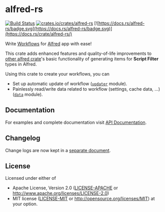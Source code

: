 # alfred-rs

[![Build Status](https://travis-ci.org/spamwax/alfred-workflow.svg?branch=master)](https://travis-ci.org/spamwax/alfred-workflow)
[![crates.io/crates/alfred-rs](https://img.shields.io/crates/v/alfred-rs)](https://crates.io/crates/alfred-rs)
[![https://docs.rs/alfred-rs/badge.svg](https://docs.rs/alfred-rs/badge.svg)](https://docs.rs/crate/alfred-rs/)

Write [Workflows][] for [Alfred][alfred.app] app with ease!

This crate adds enhanced features and quality-of-life improvements to
[other alfred crate][alfred]'s basic functionality of generating items
for **Script Filter** types in Alfred.

Using this crate to create your workflows, you can
- Set up automatic update of workflow ([`updater`] module).
- Painlessly read/write data related to workflow (settings, cache data, ...) ([`data`] module).

## Documentation
For examples and complete documentation visit [API Documentation][].

[`updater`]: https://docs.rs/alfred-rs/latest/alfred_rs/updater/index.html
[`data`]: https://docs.rs/alfred-rs/latest/alfred_rs/data/index.html
[alfred]: https://crates.io/crates/alfred
[alfred.app]: http://www.alfredapp.com
[Workflows]: https://www.alfredapp.com/workflows/
[API Documentation]: http://docs.rs/alfred-rs

## Changelog

Change logs are now kept in a [separate document](./CHANGELOG.md).

## License

Licensed under either of
 * Apache License, Version 2.0 ([LICENSE-APACHE](LICENSE-APACHE) or
   http://www.apache.org/licenses/LICENSE-2.0)
 * MIT license ([LICENSE-MIT](LICENSE-MIT) or
   http://opensource.org/licenses/MIT) at your option.
